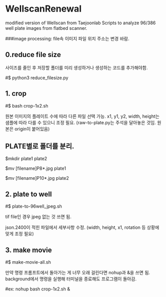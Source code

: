 # WellscanRenewal
modified version of Wellscan from Taejoonlab
Scripts to analyze 96/386 well plate images from flatbed scanner.

###image processing: file속 이미지 파일 위치 주소는 변경 바람.

## 0.reduce file size

사이즈를 줄인 후 저장할 폴더를 미리 생성하거나 생성하는 코드를 추가해야함.

#$ python3 reduce_filesize.py


## 1. crop

#$ bash crop-1x2.sh

원본 이미지의 플레이트 수에 따라 다른 파일 선택 가능. x1, y1, y2, width, height는 샘플에 따라 다를 수 있으니 조정 필요. (raw-to-plate.py는 주석을 달아놓은 것임. 원본은 origin이 붙어있음)

## PLATE별로 폴더를 분리.

$mkdir plate1 plate2

$mv [filename]P8*.jpg plate1

$mv [filename]P10*.jpg plate2

## 2. plate to well

#$ plate-to-96well_jpeg.sh

tif file인 경우 jpeg 없는 것 쓰면 됨. 

json.2400이 적힌 파일에서 세부사항 수정. (width, height, x1, rotation 등 상황에 맞게 조정 필요)

## 3. make movie

#$ make-movie-all.sh

만약 명령 프롬프트에서 돌아가는 게 너무 오래 걸린다면 nohup과 &을 쓰면 됨. background에서 명령을 실행해 터미널을 종료해도 프로그램이 돌아감.

#ex: nohup bash crop-1x2.sh &
